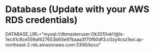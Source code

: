 # Database (Update with your AWS RDS credentials)
DATABASE_URL="mysql://dbmasteruser:Ok2010ok!!@ls-1ec41c8ce559af427653b60e97baaa3f70f60df3.c0zy4csz1exi.ap-northeast-2.rds.amazonaws.com:3306/koco"
